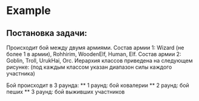 # Example
## Постановка задачи:
Происходит бой между двумя армиями. 
Состав армии 1: Wizard (не более 1 в армии), Rohhirim, WoodenElf, Human, Elf.
Состав армии 2: Goblin, Troll, UrukHai, Orc.
Иерархия классов приведена на следующем рисунке: (под каждым классом указан диапазон силы каждого участника)

Бой происходит в 3 раунда:
** 1 раунд: бой ковалерии
** 2 раунд: бой пеших
** 3 раунд: бой выживших участников
